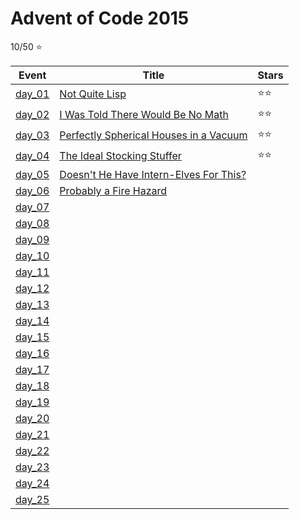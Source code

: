 # Advent of Code 2015

10/50 :star:

| Event              | Title                                                         | Stars        |
| ------------------ | ------------------------------------------------------------- | ------------ |
| [day_01](./day_01) | [Not Quite Lisp](./day_01/code.ipynb)                         | :star::star: |
| [day_02](./day_02) | [I Was Told There Would Be No Math](./day_02/code.ipynb)      | :star::star: |
| [day_03](./day_03) | [Perfectly Spherical Houses in a Vacuum](./day_03/code.ipynb) | :star::star: |
| [day_04](./day_04) | [The Ideal Stocking Stuffer](./day_04/code.ipynb)             | :star::star: |
| [day_05](./day_05) | [Doesn't He Have Intern-Elves For This?](./day_05/code.ipynb) |              |
| [day_06](./day_06) | [Probably a Fire Hazard](./day_06/code.ipynb)                 |              |
| [day_07](./day_07) | [](./2015/day_07/code.ipynb)                                  |              |
| [day_08](./day_08) | [](./2015/day_08/code.ipynb)                                  |              |
| [day_09](./day_09) | [](./2015/day_09/code.ipynb)                                  |              |
| [day_10](./day_10) | [](./2015/day_10/code.ipynb)                                  |              |
| [day_11](./day_11) | [](./2015/day_11/code.ipynb)                                  |              |
| [day_12](./day_12) | [](./2015/day_12/code.ipynb)                                  |              |
| [day_13](./day_13) | [](./2015/day_13/code.ipynb)                                  |              |
| [day_14](./day_14) | [](./2015/day_14/code.ipynb)                                  |              |
| [day_15](./day_15) | [](./2015/day_15/code.ipynb)                                  |              |
| [day_16](./day_16) | [](./2015/day_16/code.ipynb)                                  |              |
| [day_17](./day_17) | [](./2015/day_17/code.ipynb)                                  |              |
| [day_18](./day_18) | [](./2015/day_18/code.ipynb)                                  |              |
| [day_19](./day_19) | [](./2015/day_19/code.ipynb)                                  |              |
| [day_20](./day_20) | [](./2015/day_20/code.ipynb)                                  |              |
| [day_21](./day_21) | [](./2015/day_21/code.ipynb)                                  |              |
| [day_22](./day_22) | [](./2015/day_22/code.ipynb)                                  |              |
| [day_23](./day_23) | [](./2015/day_23/code.ipynb)                                  |              |
| [day_24](./day_24) | [](./2015/day_24/code.ipynb)                                  |              |
| [day_25](./day_25) | [](./2015/day_25/code.ipynb)                                  |              |